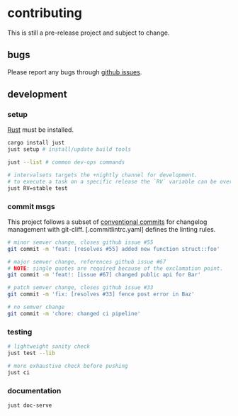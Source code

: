 contributing
============

This is still a pre-release project and subject to change.

## bugs

Please report any bugs through [github issues](https://github.com/gechelberger/intervalsets/issues).

## development

### setup

[Rust](https://www.rust-lang.org/tools/install) must be installed.

```sh
cargo install just
just setup # install/update build tools

just --list # common dev-ops commands

# intervalsets targets the +nightly channel for development.
# to execute a task on a specific release the `RV` variable can be overridden:
just RV=stable test
```

### commit msgs

This project follows a subset of [conventional commits](https://www.conventionalcommits.org/en/v1.0.0/)
for changelog management with git-cliff. [.commitlintrc.yaml] defines the linting
rules.

```sh
# minor semver change, closes github issue #55
git commit -m 'feat: [resolves #55] added new function struct::foo'

# major semver change, references github issue #67
# NOTE: single quotes are required because of the exclamation point.
git commit -m 'feat!: [issue #67] changed public api for Bar'

# patch semver change, closes github issue #33
git commit -m 'fix: [resolves #33] fence post error in Baz'

# no semver change
git commit -m 'chore: changed ci pipeline'
```

### testing

```sh
# lightweight sanity check
just test --lib

# more exhaustive check before pushing
just ci
```

### documentation

```
just doc-serve
```

